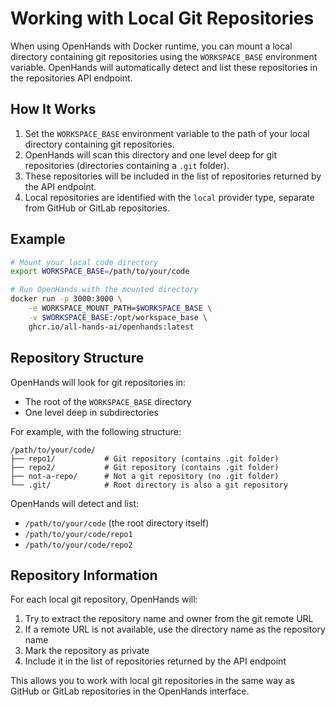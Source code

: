 # Working with Local Git Repositories

When using OpenHands with Docker runtime, you can mount a local directory containing git repositories using the `WORKSPACE_BASE` environment variable. OpenHands will automatically detect and list these repositories in the repositories API endpoint.

## How It Works

1. Set the `WORKSPACE_BASE` environment variable to the path of your local directory containing git repositories.
2. OpenHands will scan this directory and one level deep for git repositories (directories containing a `.git` folder).
3. These repositories will be included in the list of repositories returned by the API endpoint.
4. Local repositories are identified with the `local` provider type, separate from GitHub or GitLab repositories.

## Example

```bash
# Mount your local code directory
export WORKSPACE_BASE=/path/to/your/code

# Run OpenHands with the mounted directory
docker run -p 3000:3000 \
    -e WORKSPACE_MOUNT_PATH=$WORKSPACE_BASE \
    -v $WORKSPACE_BASE:/opt/workspace_base \
    ghcr.io/all-hands-ai/openhands:latest
```

## Repository Structure

OpenHands will look for git repositories in:
- The root of the `WORKSPACE_BASE` directory
- One level deep in subdirectories

For example, with the following structure:
```
/path/to/your/code/
├── repo1/           # Git repository (contains .git folder)
├── repo2/           # Git repository (contains .git folder)
├── not-a-repo/      # Not a git repository (no .git folder)
└── .git/            # Root directory is also a git repository
```

OpenHands will detect and list:
- `/path/to/your/code` (the root directory itself)
- `/path/to/your/code/repo1`
- `/path/to/your/code/repo2`

## Repository Information

For each local git repository, OpenHands will:
1. Try to extract the repository name and owner from the git remote URL
2. If a remote URL is not available, use the directory name as the repository name
3. Mark the repository as private
4. Include it in the list of repositories returned by the API endpoint

This allows you to work with local git repositories in the same way as GitHub or GitLab repositories in the OpenHands interface.